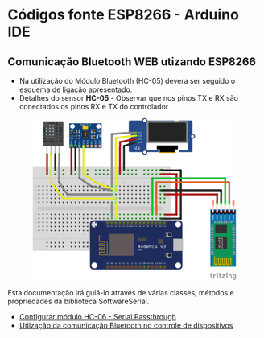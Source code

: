 # Códigos fonte ESP8266 - Arduino IDE

Comunicação Bluetooth WEB utizando ESP8266
------

* Na utilização do Módulo Bluetooth (HC-05) devera ser seguido o esquema de ligação apresentado.
* Detalhes do sensor **HC-05** - Observar que nos pinos TX e RX são conectados os pinos RX e TX do controlador
<p align="center">
  <img src="../../../Imagens/I2C-Display-Termometro-Acelerometro-Bluetooth.png" width="80%">
</p>

Esta documentação irá guiá-lo através de várias classes, métodos e propriedades da biblioteca SoftwareSerial. 
* [Configurar módulo HC-06 - Serial Passthrough](Programar_HC-06/Programar_HC-06.ino "Exemplo configurar módulo HC-05")
* [Utilzação da comunicação Bluetooth no controle de dispositivos](I2C-Display-Acelerometro-inverte-tela-bluetooth/I2C-Display-Acelerometro-inverte-tela-bluetooth.ino "Exemplo de utilização do módulo HC-05")

